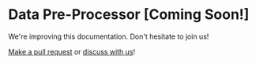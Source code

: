 # Data Pre-Processor \[Coming Soon!\]

We're improving this documentation. Don't hesitate to join us!

[Make a pull request](https://github.com/open-mmlab/mmediting/compare) or [discuss with us](https://github.com/open-mmlab/mmediting/discussions/1429)!
